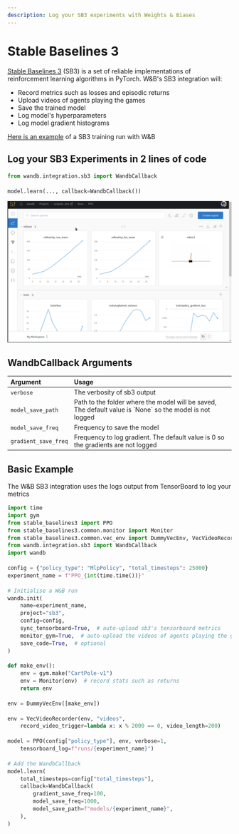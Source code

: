 ```yaml
---
description: Log your SB3 experiments with Weights & Biases
---
```


# Stable Baselines 3

[Stable Baselines 3](https://github.com/DLR-RM/stable-baselines3) \(SB3\) is a set of reliable implementations of reinforcement learning algorithms in PyTorch. W&B's SB3 integration will: 

* Record metrics such as losses and episodic returns
* Upload videos of agents playing the games
* Save the trained model
* Log model's hyperparameters
* Log model gradient histograms

[Here is an example](https://wandb.ai/wandb/sb3/runs/1jyr6z10) of a  SB3 training run with W&B

## Log your SB3 Experiments in 2 lines of code

```python
from wandb.integration.sb3 import WandbCallback

model.learn(..., callback=WandbCallback())
```

![](../../../.gitbook/assets/demo.gif)

## WandbCallback Arguments

| Argument | Usage |
| :--- | :--- |
| `verbose` | The verbosity of sb3 output |
| `model_save_path` | Path to the folder where the model will be saved, The default value is \`None\` so the model is not logged |
| `model_save_freq` | Frequency to save the model |
| `gradient_save_freq` | Frequency to log gradient. The default value is 0 so the gradients are not logged |

## Basic Example

The W&B SB3 integration uses the logs output from TensorBoard to log your metrics 

```python
import time
import gym
from stable_baselines3 import PPO
from stable_baselines3.common.monitor import Monitor
from stable_baselines3.common.vec_env import DummyVecEnv, VecVideoRecorder
from wandb.integration.sb3 import WandbCallback
import wandb

config = {"policy_type": "MlpPolicy", "total_timesteps": 25000}
experiment_name = f"PPO_{int(time.time())}"

# Initialise a W&B run
wandb.init(
    name=experiment_name,
    project="sb3",
    config=config,
    sync_tensorboard=True,  # auto-upload sb3's tensorboard metrics
    monitor_gym=True,  # auto-upload the videos of agents playing the game
    save_code=True,  # optional
)

def make_env():
    env = gym.make("CartPole-v1")
    env = Monitor(env)  # record stats such as returns
    return env

env = DummyVecEnv([make_env])

env = VecVideoRecorder(env, "videos",
    record_video_trigger=lambda x: x % 2000 == 0, video_length=200)

model = PPO(config["policy_type"], env, verbose=1,
    tensorboard_log=f"runs/{experiment_name}")

# Add the WandbCallback 
model.learn(
    total_timesteps=config["total_timesteps"],
    callback=WandbCallback(
        gradient_save_freq=100,
        model_save_freq=1000,
        model_save_path=f"models/{experiment_name}",
    ),
)
```

